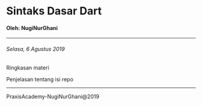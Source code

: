 # Sintaks Dasar Dart
 #### Oleh: NugiNurGhani
___
 ###### Selasa, 6 Agustus 2019

 Ringkasan materi

 Penjelasan tentang isi repo

 ---
 PraxisAcademy-NugiNurGhani@2019